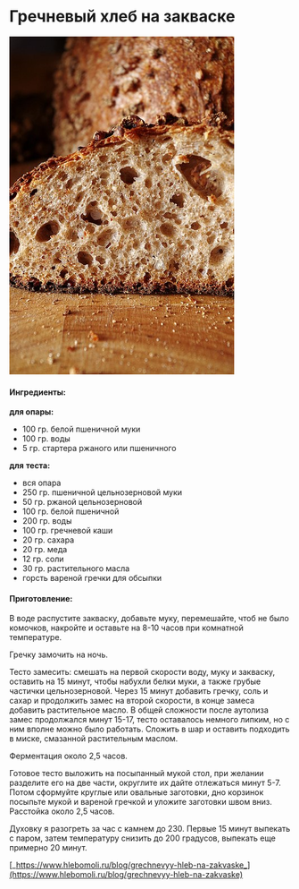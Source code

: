 # Гречневый хлеб на закваске

![](../../pics/x4l_7ljtal8-1-.jpg)

#### Ингредиенты:

**для опары:**

* 100 гр. белой пшеничной муки
* 100 гр. воды
* 5 гр. стартера ржаного или пшеничного

**для**  **теста:**

* вся опара
* 250 гр. пшеничной цельнозерновой муки
* 50 гр. ржаной цельнозерновой
* 100 гр. белой пшеничной
* 200 гр. воды
* 100 гр. гречневой каши
* 20 гр. сахара
* 20 гр. меда
* 12 гр. соли
* 30 гр. растительного масла
* горсть вареной гречки для обсыпки

#### Приготовление:

В воде распустите закваску, добавьте муку, перемешайте, чтоб не было комочков, накройте и оставьте на 8-10 часов при комнатной температуре. 

Гречку замочить на ночь. 

Тесто замесить: смешать на первой скорости воду, муку и закваску, оставить на 15 минут, чтобы набухли белки муки, а также грубые частички цельнозерновой. Через 15 минут добавить гречку, соль и сахар и продолжить замес на второй скорости, в конце замеса добавить растительное масло. В общей сложности после аутолиза замес продолжался минут 15-17, тесто оставалось немного липким, но с ним вполне можно было работать. Сложить в шар и оставить подходить в миске, смазанной растительным маслом.

Ферментация около 2,5 часов. 

Готовое тесто выложить на посыпанный мукой стол, при желании разделите его на две части, округлите их дайте отлежаться минут 5-7. Потом сформуйте круглые или овальные заготовки, дно корзинок посыпьте мукой и вареной гречкой и уложите заготовки швом вниз. Расстойка около 2,5 часов.

Духовку я разогреть за час с камнем до 230. Первые 15 минут выпекать с паром, затем температуру снизить до 200 градусов, выпекать еще примерно 20 минут.

[_https://www.hlebomoli.ru/blog/grechnevyy-hleb-na-zakvaske_](https://www.hlebomoli.ru/blog/grechnevyy-hleb-na-zakvaske)

